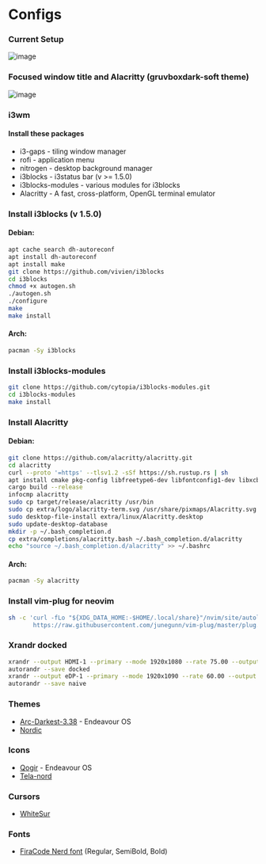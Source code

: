 # Configs

### Current Setup
![image](https://user-images.githubusercontent.com/56120837/169665531-96711794-9c88-4a5f-97e7-338e2fb04a71.png)

### Focused window title and Alacritty (gruvboxdark-soft theme)
![image](https://user-images.githubusercontent.com/56120837/169665561-70d541a0-c829-4084-8ee0-53608c5e03db.png)

### i3wm

#### Install these packages
- i3-gaps - tiling window manager
- rofi - application menu
- nitrogen - desktop background manager
- i3blocks - i3status bar (v >= 1.5.0)
- i3blocks-modules - various modules for i3blocks
- Alacritty - A fast, cross-platform, OpenGL terminal emulator


### Install i3blocks (v 1.5.0)

#### Debian:
```bash
apt cache search dh-autoreconf
apt install dh-autoreconf
apt install make
git clone https://github.com/vivien/i3blocks
cd i3blocks
chmod +x autogen.sh
./autogen.sh
./configure
make
make install
```

#### Arch:
```bash
pacman -Sy i3blocks
```

### Install i3blocks-modules
```bash
git clone https://github.com/cytopia/i3blocks-modules.git
cd i3blocks-modules
make install
```

### Install Alacritty

#### Debian:
```bash
git clone https://github.com/alacritty/alacritty.git
cd alacritty
curl --proto '=https' --tlsv1.2 -sSf https://sh.rustup.rs | sh
apt install cmake pkg-config libfreetype6-dev libfontconfig1-dev libxcb-xfixes0-dev libxkbcommon-dev python3
cargo build --release
infocmp alacritty
sudo cp target/release/alacritty /usr/bin
sudo cp extra/logo/alacritty-term.svg /usr/share/pixmaps/Alacritty.svg
sudo desktop-file-install extra/linux/Alacritty.desktop
sudo update-desktop-database
mkdir -p ~/.bash_completion.d
cp extra/completions/alacritty.bash ~/.bash_completion.d/alacritty
echo "source ~/.bash_completion.d/alacritty" >> ~/.bashrc
```

#### Arch:
```bash
pacman -Sy alacritty
```

### Install vim-plug for neovim
```bash
sh -c 'curl -fLo "${XDG_DATA_HOME:-$HOME/.local/share}"/nvim/site/autoload/plug.vim --create-dirs \
       https://raw.githubusercontent.com/junegunn/vim-plug/master/plug.vim'
```

### Xrandr docked
```bash
xrandr --output HDMI-1 --primary --mode 1920x1080 --rate 75.00 --output eDP-1 --off
autorandr --save docked
xrandr --output eDP-1 --primary --mode 1920x1090 --rate 60.00 --output HDMI-1 --off
autorandr --save naive
```

### Themes
- [Arc-Darkest-3.38](https://www.xfce-look.org/p/1317409) - Endeavour OS
- [Nordic](https://www.xfce-look.org/p/1267246)

### Icons
- [Qogir](https://www.xfce-look.org/p/1296407/) - Endeavour OS
- [Tela-nord](https://www.xfce-look.org/p/1279924)


### Cursors
- [WhiteSur](https://www.xfce-look.org/p/1411743)

### Fonts
- [FiraCode Nerd font](https://github.com/ryanoasis/nerd-fonts/tree/master/patched-fonts/FiraCode/Regular/complete) (Regular, SemiBold, Bold)
